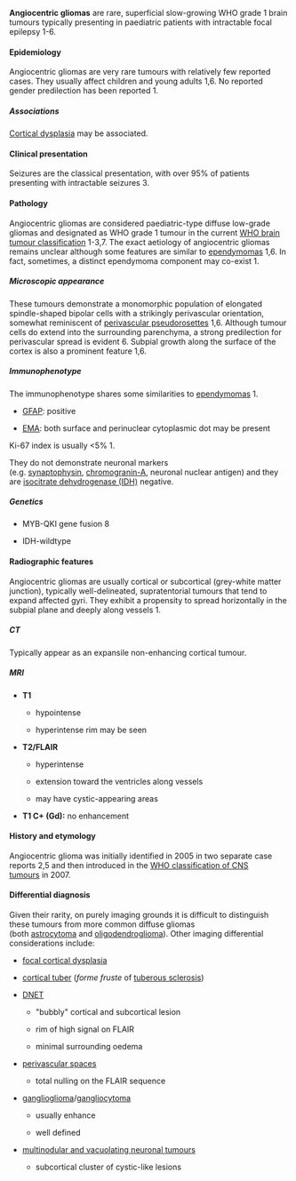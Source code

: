 **Angiocentric gliomas** are rare, superficial slow-growing WHO grade 1 brain tumours typically presenting in paediatric patients with intractable focal epilepsy 1-6. 

#### Epidemiology

Angiocentric gliomas are very rare tumours with relatively few reported cases. They usually affect children and young adults 1,6. No reported gender predilection has been reported 1. 

##### Associations

[Cortical dysplasia](https://radiopaedia.org/articles/focal-cortical-dysplasia) may be associated.

#### Clinical presentation

Seizures are the classical presentation, with over 95% of patients presenting with intractable seizures 3.

#### Pathology

Angiocentric gliomas are considered paediatric-type diffuse low-grade gliomas and designated as WHO grade 1 tumour in the current [WHO brain tumour classification](https://radiopaedia.org/articles/who-classification-of-cns-tumours-1) 1-3,7. The exact aetiology of angiocentric gliomas remains unclear although some features are similar to [ependymomas](https://radiopaedia.org/articles/ependymoma) 1,6. In fact, sometimes, a distinct ependymoma component may co-exist 1.

##### Microscopic appearance

These tumours demonstrate a monomorphic population of elongated spindle-shaped bipolar cells with a strikingly perivascular orientation, somewhat reminiscent of [perivascular pseudorosettes](https://radiopaedia.org/articles/perivascular-pseudorosettes-ependymoma) 1,6. Although tumour cells do extend into the surrounding parenchyma, a strong predilection for perivascular spread is evident 6. Subpial growth along the surface of the cortex is also a prominent feature 1,6.

##### Immunophenotype

The immunophenotype shares some similarities to [ependymomas](https://radiopaedia.org/articles/ependymoma) 1. 

- [GFAP](https://radiopaedia.org/articles/glial-fibrillary-acid-protein-gfap): positive
    
- [EMA](https://radiopaedia.org/articles/epithelial-membrane-antigen-ema): both surface and perinuclear cytoplasmic dot may be present
    

Ki-67 index is usually <5% 1. 

They do not demonstrate neuronal markers (e.g. [synaptophysin](https://radiopaedia.org/articles/synaptophysin), [chromogranin-A](https://radiopaedia.org/articles/chromogranin-a), neuronal nuclear antigen) and they are [isocitrate dehydrogenase (IDH)](https://radiopaedia.org/articles/isocitrate-dehydrogenase) negative.

##### Genetics

- MYB-QKI gene fusion 8
    
- IDH-wildtype
    

#### Radiographic features

Angiocentric gliomas are usually cortical or subcortical (grey-white matter junction), typically well-delineated, supratentorial tumours that tend to expand affected gyri. They exhibit a propensity to spread horizontally in the subpial plane and deeply along vessels 1.

##### CT

Typically appear as an expansile non-enhancing cortical tumour.

##### MRI 

- **T1**
    
    - hypointense
        
    - hyperintense rim may be seen
        
- **T2/FLAIR**
    
    - hyperintense
        
    - extension toward the ventricles along vessels
        
    - may have cystic-appearing areas
        
- **T1 C+ (Gd):** no enhancement
    

#### History and etymology

Angiocentric glioma was initially identified in 2005 in two separate case reports 2,5 and then introduced in the [WHO classification of CNS tumours](https://radiopaedia.org/articles/who-classification-of-cns-tumours-1) in 2007.

#### Differential diagnosis

Given their rarity, on purely imaging grounds it is difficult to distinguish these tumours from more common diffuse gliomas (both [astrocytoma](https://radiopaedia.org/articles/astrocytic-tumours) and [oligodendroglioma](https://radiopaedia.org/articles/oligodendroglioma)). Other imaging differential considerations include:

- [focal cortical dysplasia](https://radiopaedia.org/articles/focal-cortical-dysplasia)
    
- [cortical tuber](https://radiopaedia.org/articles/cortical-tubers) (_forme fruste_ of [tuberous sclerosis](https://radiopaedia.org/articles/tuberous-sclerosis))
    
- [DNET](https://radiopaedia.org/articles/dysembryoplastic-neuroepithelial-tumour) 
    
    - "bubbly" cortical and subcortical lesion
        
    - rim of high signal on FLAIR
        
    - minimal surrounding oedema
        
- [perivascular spaces](https://radiopaedia.org/articles/perivascular-spaces)
    
    - total nulling on the FLAIR sequence
        
- [ganglioglioma](https://radiopaedia.org/articles/ganglioglioma)/[gangliocytoma](https://radiopaedia.org/articles/gangliocytoma)
    
    - usually enhance
        
    - well defined
        
- [multinodular and vacuolating neuronal tumours](https://radiopaedia.org/articles/multinodular-and-vacuolating-neuronal-tumour-1)
    
    - subcortical cluster of cystic-like lesions